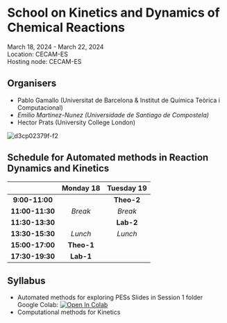 # School on Kinetics and Dynamics of Chemical Reactions
March 18, 2024 - March 22, 2024<br>
Location: CECAM-ES<br>
Hosting node: CECAM-ES<br>

## Organisers
* Pablo Gamallo (Universitat de Barcelona & Institut de Química Teòrica i Computacional)
* _Emilio Martinez-Nunez (Universidade de Santiago de Compostela)_
* Hector Prats (University College London)

![d3cp02379f-f2](https://github.com/emartineznunez/MTC-2024/assets/50674314/df15da09-b195-4e97-b962-b7cad2147ae7)

## Schedule for Automated methods in Reaction Dynamics and Kinetics


<center>

| |Monday 18   |Tuesday 19   |
|:---:|:---:|:---:|
|**9:00-11:00**   | | **Theo-2**   |
|**11:00-11:30**   |  _Break_ |_Break_   |
|**11:30-13:30**   |   | **Lab-2**  |
|**13:30-15:30**   |_Lunch_   |_Lunch_   |
|**15:00-17:00**   | **Theo-1**  |   |
|**17:30-19:30**   | **Lab-1**  |   |
</center>

## Syllabus


* Automated methods for exploring PESs
  Slides in Session 1 folder<br>
  Google Colab:
[![Open In Colab](https://colab.research.google.com/assets/colab-badge.svg)](https://colab.research.google.com/github/emartineznunez/MTC-2024/blob/main/Session1/AutoMeKin.ipynb)<br>
* Computational methods for Kinetics


